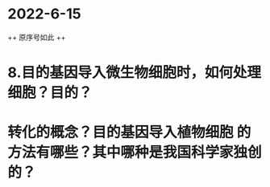 
# 2022-6-15
++ 原序号如此 ++

 



# **8.目的基因导入微生物细胞时，如何处理细胞？目的？**

# **转化的概念？目的基因导入植物细胞 的方法有哪些？其中哪种是我国科学家独创的？**









